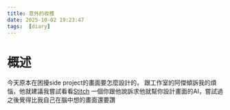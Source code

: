 ```yaml
---
title: 意外的收穫
date: 2025-10-02 19:23:47
tags:  [diary]
---
```

# 概述

今天原本在困擾side project的畫面要怎麼設計的，
跟工作室的阿傑傾訴我的煩惱，他就建議我嘗試看看[Stitch](https://stitch.withgoogle.com/)
一個你跟他說訴求他就幫你設計畫面的AI，嘗試過之後覺得比我自己在腦中想的畫面還要讚

